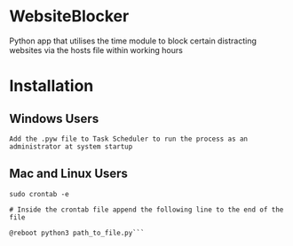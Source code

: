 # WebsiteBlocker
 Python app that utilises the time module to block certain distracting websites via the hosts file within working hours

# Installation
 
 Windows Users
 --------------
  ```Add the .pyw file to Task Scheduler to run the process as an administrator at system startup```
 
 Mac and Linux Users 
 -------------
   ```Add the file path to the Cron table as :  
  sudo crontab -e
    
  # Inside the crontab file append the following line to the end of the file
     
  @reboot python3 path_to_file.py```
  
  

     
  
  
  
  
     

 
 
